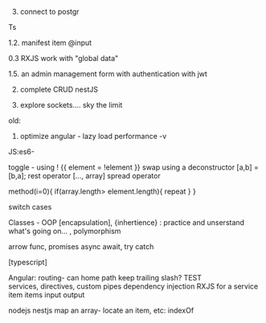 3. connect to postgr

Ts

1.2. manifest item @input 

0.3 RXJS work with "global data"

1.5. an admin management form with authentication with jwt

2. complete CRUD nestJS


4. explore sockets.... sky the limit












 old:

 1. optimize angular - lazy load
performance -v

JS:es6- 

toggle - using ! {{ element = !element }}
swap using a deconstructor [a,b] = [b,a];
rest operator [..., array]
spread operator

method(i=0){
    if(array.length> element.length){
        repeat
    }
}


switch cases

Classes - OOP
[encapsulation], 
{inhertience} : practice and unserstand what's going on...
, polymorphism

arrow func, 
promises
async await, try catch 

[typescript]


Angular:
routing- can home path keep trailing slash?
TEST    
services, directives, custom pipes
dependency injection RXJS for a service
item items input output

nodejs
nestjs
map an array- locate an item, etc:  indexOf 
